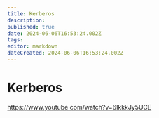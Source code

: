 ```yaml
---
title: Kerberos
description: 
published: true
date: 2024-06-06T16:53:24.002Z
tags: 
editor: markdown
dateCreated: 2024-06-06T16:53:24.002Z
---
```


# Kerberos

<https://www.youtube.com/watch?v=6IkkkJy5UCE>
